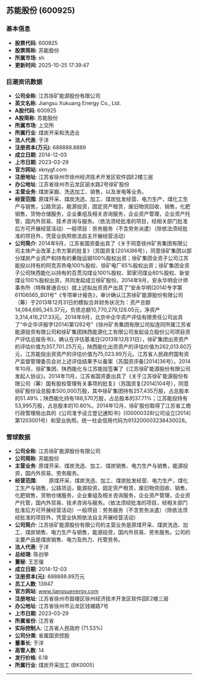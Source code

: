 ## 苏能股份 (600925)

### 基本信息

- **股票代码**: 600925
- **股票简称**: 苏能股份
- **所属市场**: sh
- **更新时间**: 2025-10-25 17:39:47

### 巨潮资讯数据

- **公司全称**: 江苏徐矿能源股份有限公司
- **英文名称**: Jiangsu Xukuang Energy Co., Ltd.
- **A股代码**: 600925
- **A股简称**: 苏能股份
- **所属市场**: 上交所
- **所属行业**: 煤炭开采和洗选业
- **法人代表**: 于洋
- **注册资本(万元)**: 688888.8889
- **成立日期**: 2014-12-03
- **上市日期**: 2023-03-29
- **官方网站**: xknygf.com
- **注册地址**: 江苏省徐州市徐州经济技术开发区软件园E2楼三层
- **办公地址**: 江苏省徐州市云龙区丽水路2号徐矿股份
- **主营业务**: 煤炭采掘、洗选加工、销售，以及发电等业务。
- **经营范围**: 原煤开采、煤炭洗选、加工、煤炭批发经营、电力生产，煤化工生产与销售，公路货运，能源投资，固定资产租赁，废旧物资回收、销售，化肥销售，货物仓储服务，企业重组及相关咨询服务，企业资产管理，企业资产托管，国内外贸易、技术咨询与服务。（依法须经批准的项目，经相关部门批准后方可开展经营活动）一般项目：劳务服务（不含劳务派遣）（除依法须经批准的项目外，凭营业执照依法自主开展经营活动）
- **公司简介**: 2014年9月，江苏省国资委出具了《关于同意徐州矿务集团有限公司主体产业改革上市方案的批复》（苏国资复[2014]86号），同意徐矿集团以部分煤炭产业资产和持有的秦陇运销100%股权出资；徐矿集团全资子公司江苏能投以持有的阿克苏热电100%股权、徐矿电厂65%股权出资；徐矿集团全资子公司陕西能化以持有的百贯沟煤业100%股权、郭家河煤业60%股权、新安煤业100%股权出资，共同发起成立徐矿股份。2014年9月，安永华明会计师事务所（特殊普通合伙）就上述拟出资资产出具了“安永华明(2014)专字第61106565_B01号”《专项审计报告》，审计确认江苏徐矿能源股份有限公司（筹）于2013年12月31日的模拟合并财务状况为：资产总额14,084,695,345.37元，负债总额10,770,279,128.05元，净资产3,314,416,217.33元。2014年9月，北京中企华资产评估有限责任公司出具了“中企华评报字(2014)第1262号”《徐州矿务集团有限公司拟连同所属江苏省能源投资有限公司和徐矿集团陕西能源化工有限公司发起设立股份公司项目资产评估总报告书》，确认在评估基准日(2013年12月31日），徐矿集团出资资产的评估价值为357,701.25万元，陕西能化出资资产的评估价值为262,013.60万元，江苏能投出资资产的评估价值为75,023.99万元。江苏省人民政府国有资产监督管理委员会对上述评估结果予以备案（苏国资评备[2014]36号）。2014年10月，徐矿集团、陕西能化与江苏能投签署了《江苏徐矿能源股份有限公司发起人协议》。2014年11月，江苏省国资委出具了《关于江苏徐矿能源股份有限公司（筹）国有股权管理有关事项的批复》（苏国资复[2014]104号），同意徐矿股份设总股本500,000万股，其中徐矿集团持有257,435万股，占总股本的51.49%；陕西能化持有188,570万股，占总股本的37.71%；江苏能投持有53,995万股，占总股本的10.80%。2014年12月，徐矿股份取得了江苏省工商行政管理局出具的《公司准予设立登记通知书》((00000328)公司设立[2014]第1203001号）和营业执照。统一社会信用代码为913200003238430028。

### 雪球数据

- **公司全称**: 江苏徐矿能源股份有限公司
- **公司简称**: 苏能股份
- **主营业务**: 原煤开采、煤炭洗选、加工、煤炭销售、电力生产与销售，能源投资，国内外贸易、劳务服务。
- **经营范围**: 　　原煤开采、煤炭洗选、加工、煤炭批发经营、电力生产，煤化工生产与销售，公路货运，能源投资，固定资产租赁，废旧物资回收、销售，化肥销售，货物仓储服务，企业重组及相关咨询服务，企业资产管理，企业资产托管，国内外贸易、技术咨询与服务。（依法须经批准的项目，经相关部门批准后方可开展经营活动）一般项目：劳务服务（不含劳务派遣）（除依法须经批准的项目外，凭营业执照依法自主开展经营活动）
- **公司简介**: 江苏徐矿能源股份有限公司的主营业务是原煤开采、煤炭洗选、加工、煤炭销售、电力生产与销售，能源投资，国内外贸易、劳务服务。公司的主要产品是煤炭销售、电力及热力、托管劳务。
- **法人代表**: 于洋
- **总经理**: 陈创举
- **董秘**: 王志强
- **成立日期**: 2014-12-03
- **注册资本(元)**: 688888.89万元
- **员工人数**: 13947
- **官方网站**: www.jiangsuenergy.com
- **注册地址**: 江苏省徐州市鼓楼区徐州经济技术开发区软件园E2楼三层
- **办公地址**: 江苏省徐州市云龙区钱塘路7号
- **上市日期**: 2023-03-29
- **所属省份**: 江苏省
- **实际控制人**: 江苏省人民政府 (71.53%)
- **公司分类**: 省属国资控股
- **董事长**: 于洋
- **高管人数**: 14
- **发行价格**: 6.18
- **所属行业**: 煤炭开采加工 (BK0005)

---